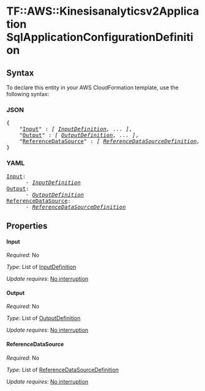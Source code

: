 # TF::AWS::Kinesisanalyticsv2Application SqlApplicationConfigurationDefinition

## Syntax

To declare this entity in your AWS CloudFormation template, use the following syntax:

### JSON

<pre>
{
    "<a href="#input" title="Input">Input</a>" : <i>[ <a href="inputdefinition.md">InputDefinition</a>, ... ]</i>,
    "<a href="#output" title="Output">Output</a>" : <i>[ <a href="outputdefinition.md">OutputDefinition</a>, ... ]</i>,
    "<a href="#referencedatasource" title="ReferenceDataSource">ReferenceDataSource</a>" : <i>[ <a href="referencedatasourcedefinition.md">ReferenceDataSourceDefinition</a>, ... ]</i>
}
</pre>

### YAML

<pre>
<a href="#input" title="Input">Input</a>: <i>
      - <a href="inputdefinition.md">InputDefinition</a></i>
<a href="#output" title="Output">Output</a>: <i>
      - <a href="outputdefinition.md">OutputDefinition</a></i>
<a href="#referencedatasource" title="ReferenceDataSource">ReferenceDataSource</a>: <i>
      - <a href="referencedatasourcedefinition.md">ReferenceDataSourceDefinition</a></i>
</pre>

## Properties

#### Input

_Required_: No

_Type_: List of <a href="inputdefinition.md">InputDefinition</a>

_Update requires_: [No interruption](https://docs.aws.amazon.com/AWSCloudFormation/latest/UserGuide/using-cfn-updating-stacks-update-behaviors.html#update-no-interrupt)

#### Output

_Required_: No

_Type_: List of <a href="outputdefinition.md">OutputDefinition</a>

_Update requires_: [No interruption](https://docs.aws.amazon.com/AWSCloudFormation/latest/UserGuide/using-cfn-updating-stacks-update-behaviors.html#update-no-interrupt)

#### ReferenceDataSource

_Required_: No

_Type_: List of <a href="referencedatasourcedefinition.md">ReferenceDataSourceDefinition</a>

_Update requires_: [No interruption](https://docs.aws.amazon.com/AWSCloudFormation/latest/UserGuide/using-cfn-updating-stacks-update-behaviors.html#update-no-interrupt)

